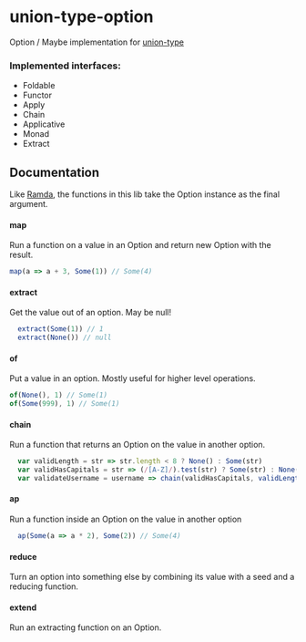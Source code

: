 union-type-option
=================

Option / Maybe implementation for [union-type](https://github.com/paldepind/union-type)


### Implemented interfaces:
* Foldable
* Functor
* Apply
* Chain
* Applicative
* Monad
* Extract


Documentation
-------------
Like [Ramda](https://github.com/ramda/ramda), the functions in this lib take the Option
instance as the final argument.

#### map
Run a function on a value in an Option and return new Option with the result.
```js
map(a => a + 3, Some(1)) // Some(4)
```

#### extract
Get the value out of an option. May be null!
```js
  extract(Some(1)) // 1
  extract(None()) // null
```

#### of
Put a value in an option. Mostly useful for higher level operations.
```js
of(None(), 1) // Some(1)
of(Some(999), 1) // Some(1)
```

#### chain
Run a function that returns an Option on the value in another option.
```js
  var validLength = str => str.length < 8 ? None() : Some(str)
  var validHasCapitals = str => (/[A-Z]/).test(str) ? Some(str) : None()
  var validateUsername = username => chain(validHasCapitals, validLength(username))
```

#### ap
Run a function inside an Option on the value in another option

```js
  ap(Some(a => a * 2), Some(2)) // Some(4)
```

#### reduce
Turn an option into something else by combining its value with a seed and a reducing function.

#### extend
Run an extracting function on an Option.
